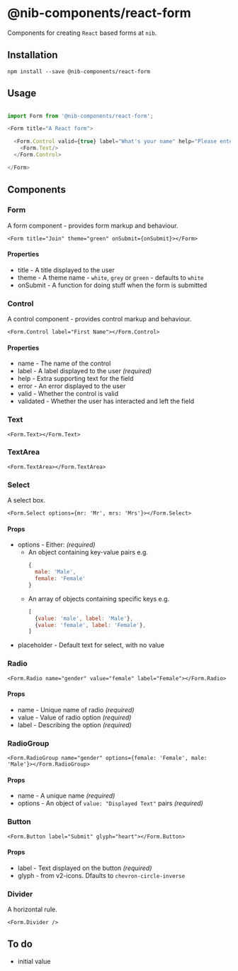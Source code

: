 # @nib-components/react-form

Components for creating `React` based forms at `nib`.

## Installation

    npm install --save @nib-components/react-form

## Usage

```javascript

import Form from '@nib-components/react-form';

<Form title="A React form">

  <Form.Control valid={true} label="What's your name" help="Please enter your first name.">
    <Form.Text/>
  </Form.Control>

</Form>
```

## Components

### Form

A form component - provides form markup and behaviour.

```
<Form title="Join" theme="green" onSubmit={onSubmit}></Form>
```

#### Properties

- title - A title displayed to the user
- theme - A theme name - `white`, `grey` or `green` - defaults to `white`
- onSubmit - A function for doing stuff when the form is submitted

### Control

A control component - provides control markup and behaviour.

```
<Form.Control label="First Name"></Form.Control>
```

#### Properties

- name - The name of the control
- label - A label displayed to the user  *(required)*
- help - Extra supporting text for the field
- error - An error displayed to the user
- valid - Whether the control is valid
- validated - Whether the user has interacted and left the field

### Text

```
<Form.Text></Form.Text>
```

### TextArea

```
<Form.TextArea></Form.TextArea>
```

### Select

A select box.

```
<Form.Select options={mr: 'Mr', mrs: 'Mrs'}></Form.Select>
```

#### Props

- options - Either: *(required)*
  - An object containing key-value pairs e.g.
      ```javascript
      {
        male: 'Male',
        female: 'Female'
      }
      ```
  - An array of objects containing specific keys e.g.
    ```javascript
    [
      {value: 'male', label: 'Male'},
      {value: 'female', label: 'Female'},
    ]
    ```
- placeholder - Default text for select, with no value

### Radio

```
<Form.Radio name="gender" value="female" label="Female"></Form.Radio>
```

#### Props

- name - Unique name of radio *(required)*
- value - Value of radio option *(required)*
- label - Describing the option *(required)*

### RadioGroup

```
<Form.RadioGroup name="gender" options={female: 'Female', male: 'Male'}></Form.RadioGroup>
```

#### Props

- name - A unique name *(required)*
- options - An object of `value: "Displayed Text"` pairs *(required)*

### Button

```
<Form.Button label="Submit" glyph="heart"></Form.Button>
```

#### Props

- label - Text displayed on the button *(required)*
- glyph - from v2-icons. Dfaults to `chevron-circle-inverse`

### Divider

A horizontal rule.

```
<Form.Divider />
```

## To do

- initial value
